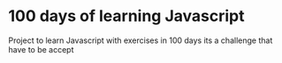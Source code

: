 <h1>100 days of learning Javascript</h1>
Project to learn Javascript with exercises in 100 days its a challenge that have to be accept
